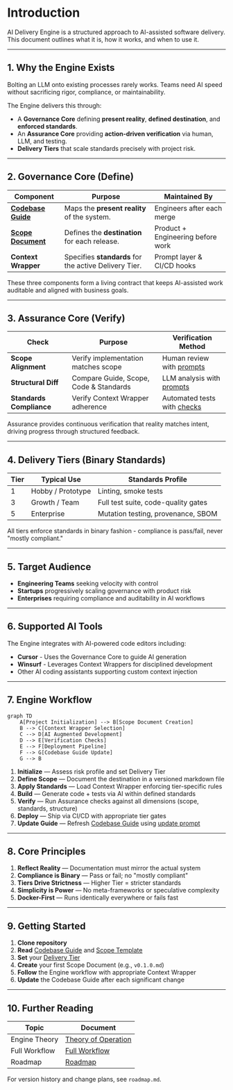 # Introduction

AI Delivery Engine is a structured approach to AI-assisted software delivery. This document outlines what it is, how it works, and when to use it.

---

## 1. Why the Engine Exists

Bolting an LLM onto existing processes rarely works. Teams need AI speed without sacrificing rigor, compliance, or maintainability.

The Engine delivers this through:

* A **Governance Core** defining **present reality**, **defined destination**, and **enforced standards**.
* An **Assurance Core** providing **action-driven verification** via human, LLM, and testing.
* **Delivery Tiers** that scale standards precisely with project risk.

---

## 2. Governance Core (Define)

| Component | Purpose | Maintained By |
|-----------|---------|--------------|
| **[Codebase Guide](../core/codebase_guide.md)** | Maps the **present reality** of the system. | Engineers after each merge |
| **[Scope Document](../core/scope_doc_template.md)** | Defines the **destination** for each release. | Product + Engineering before work |
| **Context Wrapper** | Specifies **standards** for the active Delivery Tier. | Prompt layer & CI/CD hooks |

These three components form a living contract that keeps AI-assisted work auditable and aligned with business goals.

---

## 3. Assurance Core (Verify)

| Check | Purpose | Verification Method |
|-------|---------|---------------------|
| **Scope Alignment** | Verify implementation matches scope | Human review with [prompts](../prompts/compare_scope_to_codebase.md) |
| **Structural Diff** | Compare Guide, Scope, Code & Standards | LLM analysis with [prompts](../prompts/diff_codebase_guide_vs_reality.md) |
| **Standards Compliance** | Verify Context Wrapper adherence | Automated tests with [checks](../prompts/check_context_wrapper_compliance.md) |

Assurance provides continuous verification that reality matches intent, driving progress through structured feedback.

---

## 4. Delivery Tiers (Binary Standards)

| Tier | Typical Use | Standards Profile |
|------|-------------|-------------------|
| 1 | Hobby / Prototype | Linting, smoke tests |
| 3 | Growth / Team | Full test suite, code-quality gates |
| 5 | Enterprise | Mutation testing, provenance, SBOM |

All tiers enforce standards in binary fashion - compliance is pass/fail, never "mostly compliant."

---

## 5. Target Audience

* **Engineering Teams** seeking velocity with control
* **Startups** progressively scaling governance with product risk
* **Enterprises** requiring compliance and auditability in AI workflows

---

## 6. Supported AI Tools

The Engine integrates with AI-powered code editors including:

* **Cursor** - Uses the Governance Core to guide AI generation
* **Winsurf** - Leverages Context Wrappers for disciplined development
* Other AI coding assistants supporting custom context injection

---

## 7. Engine Workflow

```mermaid
graph TD
    A[Project Initialization] --> B[Scope Document Creation]
    B --> C[Context Wrapper Selection]
    C --> D[AI Augmented Development]
    D --> E[Verification Checks]
    E --> F[Deployment Pipeline]
    F --> G[Codebase Guide Update]
    G --> B
```

1. **Initialize** — Assess risk profile and set Delivery Tier
2. **Define Scope** — Document the destination in a versioned markdown file
3. **Apply Standards** — Load Context Wrapper enforcing tier-specific rules
4. **Build** — Generate code + tests via AI within defined standards
5. **Verify** — Run Assurance checks against all dimensions (scope, standards, structure)
6. **Deploy** — Ship via CI/CD with appropriate tier gates
7. **Update Guide** — Refresh [Codebase Guide](../core/codebase_guide.md) using [update prompt](../prompts/update_codebase_guide.md)

---

## 8. Core Principles

1. **Reflect Reality** — Documentation must mirror the actual system
2. **Compliance is Binary** — Pass or fail; no "mostly compliant"
3. **Tiers Drive Strictness** — Higher Tier = stricter standards
4. **Simplicity is Power** — No meta-frameworks or speculative complexity
5. **Docker-First** — Runs identically everywhere or fails fast

---

## 9. Getting Started

1. **Clone repository**
2. **Read** [Codebase Guide](../core/codebase_guide.md) and [Scope Template](../core/scope_doc_template.md)
3. **Set** your [Delivery Tier](delivery_tiers.md)
4. **Create** your first Scope Document (e.g., `v0.1.0.md`)
5. **Follow** the Engine workflow with appropriate Context Wrapper
6. **Update** the Codebase Guide after each significant change

---

## 10. Further Reading

| Topic | Document |
|-------|----------|
| Engine Theory | [Theory of Operation](theory_of_operation.md) |
| Full Workflow | [Full Workflow](../meta/full_workflow.md) |
| Roadmap | [Roadmap](../roadmap.md) |

For version history and change plans, see `roadmap.md`.